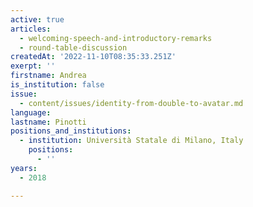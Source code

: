 ```yaml
---
active: true
articles:
  - welcoming-speech-and-introductory-remarks
  - round-table-discussion
createdAt: '2022-11-10T08:35:33.251Z'
exerpt: ''
firstname: Andrea
is_institution: false
issue:
  - content/issues/identity-from-double-to-avatar.md
language:
lastname: Pinotti
positions_and_institutions:
  - institution: Università Statale di Milano, Italy
    positions:
      - ''
years:
  - 2018

---
```


